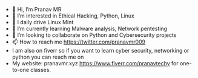 - 👋 Hi, I’m Pranav MR
- 👀 I’m interested in Ethical Hacking, Python, Linux
- 🐧 I daily drive Linux Mint
- 🌱 I’m currently learning Malware analysis, Network pentesting
- 💞️ I’m looking to collaborate on Python and Cybersecurity projects
- 📫 How to reach me https://twitter.com/pranavmr009
- I am also on fiverr so if you want to learn cyber security, networking or python you can reach me on
- My website: pranavmr.xyz
https://www.fiverr.com/pranavtechy for one-to-one classes.

<!---
Pranavmr009/Pranavmr009 is a ✨ special ✨ repository because its `README.md` (this file) appears on your GitHub profile.
You can click the Preview link to take a look at your changes.
--->
